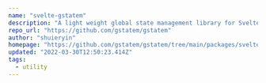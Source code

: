 ```yaml
---
name: "svelte-gstatem"
description: "A light weight global state management library for Svelte JS"
repo_url: "https://github.com/gstatem/gstatem"
author: "shuieryin"
homepage: "https://github.com/gstatem/gstatem/tree/main/packages/svelte-gstatem"
updated: "2022-03-30T12:50:23.414Z"
tags: 
  - utility
---
```

